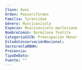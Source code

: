 ```yaml
---
Clase: Aves
Orden: Passeriformes
Familia: Tyraniidae
Género: Muscisaxicola
Especie: Muscisaxicola macloviana
NombreComún: Dormilona Tontita
CategoríaUICN: Preocupación Menor
EstadoConservaciónNacional: 
SectorenlaRBHH: 
Presencia: 
TipoDeDato: 
Fuente: ""
---
```

